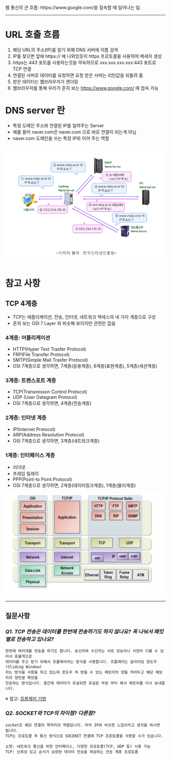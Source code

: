 웹 통신의 큰 흐름: https&#58;//www&#46;google&#46;com/을 접속할 때 일어나는 일.

--- 

# URL 호출 흐름

1. 해당 URL의 주소(IP)를 알기 위해 DNS 서버에 이름 검색
2. IP를 찾으면 앞에 https:// 에 나와있듯이 https 프로토콜을 사용하여 메세지 생성
3. https는 443 포트를 사용하는것을 약속하므로 xxx.xxx.xxx.xxx:443 포트로 TCP 연결
4. 연결된 서버로 데이터를 요청하면 요청 받은 서버는 리턴값을 되돌려 줌
5. 받은 데이터는 웹브라우저가 랜더링
6. 웹브라우저를 통해 우리가 흔히 보는 https://www.google.com/ 에 접속 가능

# DNS server 란

- 특정 도메인 주소와 연결된 IP를 알려주는 Server
- 예를 들어 naver.com은 naver.com 으로 바로 연결이 되는게 아님
- naver.com 도메인을 쓰는 특정 IP와 이어 주는 역할

![dns](img/connect_url_dns.png)

# **참고 사항**

## TCP 4계층

- TCP는 애플리케이션, 전송, 인터넷, 네트워크 액세스의 네 가지 계층으로 구성
- 흔히 보는 OSI 7 Layer 와 비슷해 보이지만 관련은 없음

### 4계층: 어플리케이션

- HTTP(Hyper Text Trasfer Protocol)
- FRP(File Transfer Protocol)
- SMTP(Simple Mail Trasfer Protocol)
- OSI 7계층으로 생각하면, 7계층(응용계층), 6계층(표현계층), 5계층(세션계층)

### 3계층: 트랜스포트 계층

- TCP(Transmisson Control Protocol)
- UDP (User Datagram Protocol)
- OSI 7계층으로 생각하면, 4계층(전송계층)

### 2계층: 인터넷 계층

- IP(Internet Protocol)
- ARP(Address Resolution Protocol)
- OSI 7계층으로 생각하면, 3계층(네트워크계층)

### 1계층: 인터페이스 계층

- 이더넷
- 프레임 릴레이
- PPP(Point-to Point Protocol)
- OSI 7계층으로 생각하면, 2계층(데이터링크계층), 1계층(물리계층)

![4L](img/connect_4L.png)

---

## **질문사항**

### *Q1. TCP 전송은 데이터를 한번에 전송하기도 하지 않나요? 꼭 나눠서 패킷별로 전송하고 있나요?*
 
```
한번에 여러개를 전송을 하기도 합니다. 송신자와 수신자는 서로 성능이나 사양이 다를 수 있어서 효율적으로 
데이터를 주고 받기 위해서 흐름제어라는 방식을 사용합니다. 흐름제어는 슬라이딩 윈도우(Sliding Window) 
라는 방식을 사용을 하고 있는데 윈도우 즉 받을 수 있는 메모리의 양을 적어두고 해당 메모리의 양만큼 패킷을 
전송하는 방식입니다. 중간에 데이터가 유실되면 유실된 부분 부터 해서 메모리를 다시 보내줍니다.
```  
※ 참고: [흐름제어 기법](https://velog.io/@haero_kim/TCP-%ED%9D%90%EB%A6%84%EC%A0%9C%EC%96%B4-%EA%B8%B0%EB%B2%95-%EC%82%B4%ED%8E%B4%EB%B3%B4%EA%B8%B0)

### *Q2. SOCKET와 TCP의 차이점? 다른점?*

```
socket은 해당 연결의 목적지의 역할입니다. 마치 IP와 비슷한 느낌이라고 생각을 하시면 됩니다. 
TCP는 프로토콜 즉 통신 방식으로 SOCEKET 연결에 TCP 프로토콜을 사용할 수가 있습니다.

소켓: 네트워크 통신을 위한 인터페이스, 다양한 프로토콜(TCP, UDP 등) 사용 가능  
TCP: 신뢰성 있고 순서가 보장된 데이터 전송을 제공하는 전송 계층 프로토콜
```